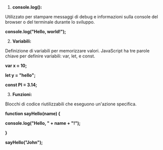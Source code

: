 <!-- @format -->

1. **console.log():**

Utilizzato per stampare messaggi di debug e informazioni sulla console del browser o del terminale durante lo sviluppo.

**console.log("Hello, world!");**

2.  **Variabili:**

Definizione di variabili per memorizzare valori. JavaScript ha tre parole chiave per definire
variabili: var, let, e const.

**var x = 10;**

**let y = "hello";**

**const PI = 3.14;**

3. **Funzioni:**

Blocchi di codice riutilizzabili che eseguono un'azione specifica.

**function sayHello(name) {**

**console.log("Hello, " + name + "!");**

**}**

**sayHello("John");**

